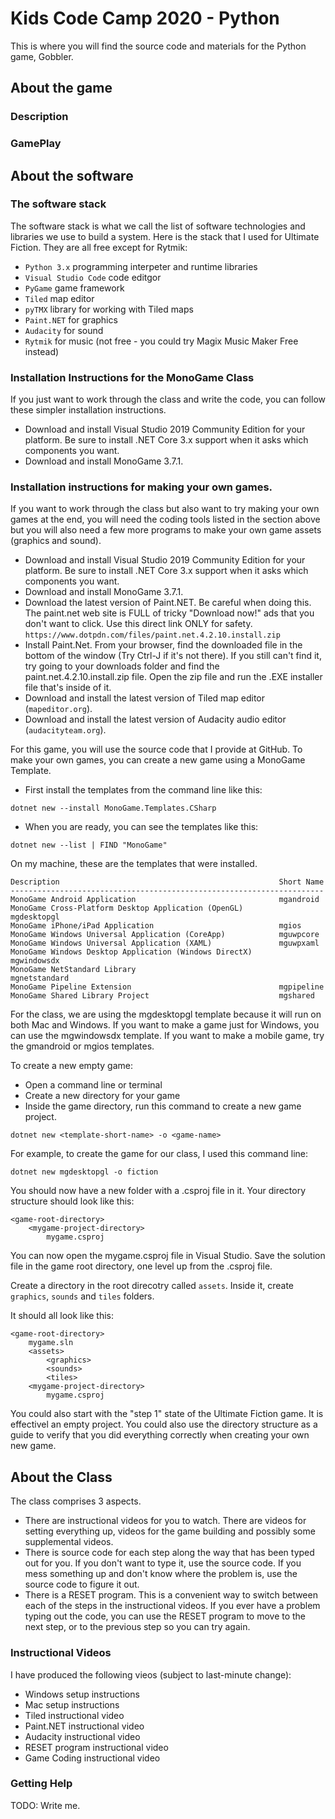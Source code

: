 # Kids Code Camp 2020 - Python
This is where you will find the source code and materials for the Python game, Gobbler.

## About the game

### Description


### GamePlay


## About the software

### The software stack
The software stack is what we call the list of software technologies and libraries we use to build a system.  Here is the stack that I used for Ultimate Fiction.  They are all free except for Rytmik:

- `Python 3.x` programming interpeter and runtime libraries
- `Visual Studio Code` code editgor
- `PyGame` game framework
- `Tiled` map editor
- `pyTMX` library for working with Tiled maps
- `Paint.NET` for graphics
- `Audacity` for sound
- `Rytmik` for music (not free - you could try Magix Music Maker Free instead)

### Installation Instructions for the MonoGame Class
If you just want to work through the class and write the code, you can follow these simpler installation instructions.

- Download and install Visual Studio 2019 Community Edition for your platform.  Be sure to install .NET Core 3.x support when it asks which components you want.
- Download and install MonoGame 3.7.1.


### Installation instructions for making your own games.
If you want to work through the class but also want to try making your own games at the end, you will need the coding tools listed in the section above but you will also need a few more programs to make your own game assets (graphics and sound).

- Download and install Visual Studio 2019 Community Edition for your platform.  Be sure to install .NET Core 3.x support when it asks which components you want.
- Download and install MonoGame 3.7.1.
- Download the latest version of Paint.NET.  Be careful when doing this.  The paint.net web site is FULL of tricky "Download now!" ads that you don't want to click.  Use this direct link ONLY for safety. `https://www.dotpdn.com/files/paint.net.4.2.10.install.zip`
- Install Paint.Net.  From your browser, find the downloaded file in the bottom of the window (Try Ctrl-J if it's not there).  If you still can't find it, try going to your downloads folder and find the paint.net.4.2.10.install.zip file.  Open the zip file and run the .EXE installer file that's inside of it.
- Download and install the latest version of Tiled map editor (`mapeditor.org`).
- Download and install the latest version of Audacity audio editor (`audacityteam.org`).

For this game, you will use the source code that I provide at GitHub.  To make your own games, you can create a new game using a MonoGame Template.
- First install the templates from the command line like this:
```
dotnet new --install MonoGame.Templates.CSharp
```
- When you are ready, you can see the templates like this:
```
dotnet new --list | FIND "MonoGame"
```

On my machine, these are the templates that were installed.
```
Description                                                 Short Name
----------------------------------------------------------------------
MonoGame Android Application                                mgandroid
MonoGame Cross-Platform Desktop Application (OpenGL)        mgdesktopgl
MonoGame iPhone/iPad Application                            mgios
MonoGame Windows Universal Application (CoreApp)            mguwpcore
MonoGame Windows Universal Application (XAML)               mguwpxaml
MonoGame Windows Desktop Application (Windows DirectX)      mgwindowsdx
MonoGame NetStandard Library                                mgnetstandard
MonoGame Pipeline Extension                                 mgpipeline
MonoGame Shared Library Project                             mgshared
```

For the class, we are using the mgdesktopgl template because it will run on both Mac and Windows.  If you want to make a game just for Windows, you can use the mgwindowsdx template.  If you want to make a mobile game, try the gmandroid or mgios templates.

To create a new empty game:
- Open a command line or terminal
- Create a new directory for your game
- Inside the game directory, run this command to create a new game project.

```
dotnet new <template-short-name> -o <game-name>
```

For example, to create the game for our class, I used this command line:
```
dotnet new mgdesktopgl -o fiction
```
You should now have a new folder with a .csproj file in it.  Your directory structure should look like this:

```
<game-root-directory>
	<mygame-project-directory>
		mygame.csproj
```

You can now open the mygame.csproj file in Visual Studio.  Save the solution file in the game root directory, one level up from the .csproj file.

Create a directory in the root direcotry called `assets`.  Inside it, create `graphics`, `sounds` and `tiles` folders.

It should all look like this:

```
<game-root-directory>
	mygame.sln
	<assets>
		<graphics>
		<sounds>
		<tiles>
	<mygame-project-directory>
		mygame.csproj
```

You could also start with the "step 1" state of the Ultimate Fiction game.  It is effectivel an empty project.  You could also use the directory structure as a guide to verify that you did everything correctly when creating your own new game.

## About the Class

The class comprises 3 aspects.
- There are instructional videos for you to watch.  There are videos for setting everything up, videos for the game building and possibly some supplemental videos.
- There is source code for each step along the way that has been typed out for you.  If you don't want to type it, use the source code.  If you mess something up and don't know where the problem is, use the source code to figure it out.
- There is a RESET program.  This is a convenient way to switch between each of the steps in the instructional videos.  If you ever have a problem typing out the code, you can use the RESET program to move to the next step, or to the previous step so you can try again.

### Instructional Videos

I have produced the following vieos (subject to last-minute change):
- Windows setup instructions
- Mac setup instructions
- Tiled instructional video
- Paint.NET instructional video
- Audacity instructional video
- RESET program instructional video
- Game Coding instructional video

### Getting Help

TODO: Write me.